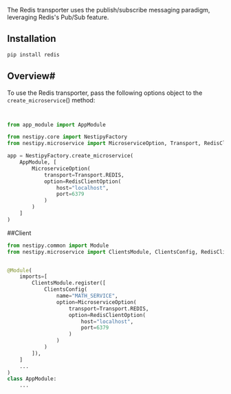 The Redis transporter uses the publish/subscribe messaging paradigm, leveraging Redis's Pub/Sub feature.
## Installation

```bash
pip install redis
```

## Overview#
To use the Redis transporter, pass the following options object to the `create_microservice`() method:

```python


from app_module import AppModule

from nestipy.core import NestipyFactory
from nestipy.microservice import MicroserviceOption, Transport, RedisClientOption

app = NestipyFactory.create_microservice(
    AppModule, [
        MicroserviceOption(
            transport=Transport.REDIS,
            option=RedisClientOption(
                host="localhost",
                port=6379
            )
        )
    ]
)
```

##Client

```python
from nestipy.common import Module
from nestipy.microservice import ClientsModule, ClientsConfig, RedisClientOption, MicroserviceOption, Transport


@Module(
    imports=[
        ClientsModule.register([
            ClientsConfig(
                name="MATH_SERVICE",
                option=MicroserviceOption(
                    transport=Transport.REDIS,
                    option=RedisClientOption(
                        host="localhost",
                        port=6379
                    )
                )
            )
        ]),
    ]
    ...
)
class AppModule:
    ...
```

